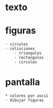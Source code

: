 # texto
# figuras
    - circulos
    - colisciones
        - triangulos
        - rectangulos
        - circulos
# pantalla
    * colores por ascii
    - dibujar figuras